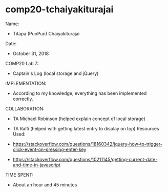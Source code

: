 # comp20-tchaiyakiturajai
 
Name: 
* Titapa (PunPun) Chaiyakiturajai

Date: 
* October 31, 2018

COMP20 Lab 7: 
* Captain's Log (local storage and jQuery)

 
IMPLEMENTATION:
* According to my knowledge, everything has been implemented correctly. 


COLLABORATION:
* TA Michael Robinson (helped explain concept of local storage)
* TA Ralfi (helped with getting latest entry to display on top)
Resources Used: 
* https://stackoverflow.com/questions/18160342/jquery-how-to-trigger-click-event-on-pressing-enter-key

* https://stackoverflow.com/questions/10211145/getting-current-date-and-time-in-javascript


TIME SPENT: 
* About an hour and 45 minutes
